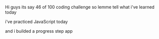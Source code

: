 Hi guys its say 46 of 100 coding challenge so lemme tell what i've learned today

i've practiced JavaScript today

and i builded a progress step app

